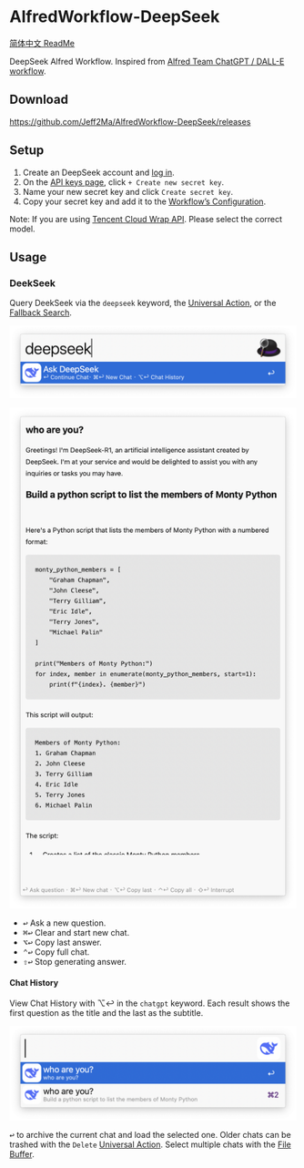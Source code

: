 # AlfredWorkflow-DeepSeek

[简体中文 ReadMe](./readme.zh.md)

DeepSeek Alfred Workflow. Inspired from [Alfred Team ChatGPT / DALL-E workflow](https://alfred.app/workflows/alfredapp/openai/).

## Download

[https://github.com/Jeff2Ma/AlfredWorkflow-DeepSeek/releases
](https://github.com/Jeff2Ma/AlfredWorkflow-DeepSeek/releases)


## Setup

1. Create an DeepSeek account and [log in](https://platform.deepseek.com/).
2. On the [API keys page](https://platform.deepseek.com/api_keys), click `+ Create new secret key`.
3. Name your new secret key and click `Create secret key`.
4. Copy your secret key and add it to the [Workflow’s Configuration](https://www.alfredapp.com/help/workflows/user-configuration/).

Note: If you are using [Tencent Cloud Wrap API](https://cloud.tencent.com/document/product/1772/115969). Please select the correct model.


## Usage

### DeekSeek

Query DeekSeek via the `deepseek` keyword, the [Universal Action](https://www.alfredapp.com/help/features/universal-actions/), or the [Fallback Search](https://www.alfredapp.com/help/features/default-results/fallback-searches/).

![Start DeekSeek query](images/about/deepseekkeyword.png)

![Querying DeekSeek](images/about/deepseektextview.png) 

* <kbd>↩</kbd> Ask a new question.
* <kbd>⌘</kbd><kbd>↩</kbd> Clear and start new chat.
* <kbd>⌥</kbd><kbd>↩</kbd> Copy last answer.
* <kbd>⌃</kbd><kbd>↩</kbd> Copy full chat.
* <kbd>⇧</kbd><kbd>↩</kbd> Stop generating answer.

#### Chat History

View Chat History with ⌥↩ in the `chatgpt` keyword. Each result shows the first question as the title and the last as the subtitle.

![Viewing chat histories](images/about/deepseekhistory.png)

<kbd>↩</kbd> to archive the current chat and load the selected one. Older chats can be trashed with the `Delete` [Universal Action](https://www.alfredapp.com/help/features/universal-actions/). Select multiple chats with the [File Buffer](https://www.alfredapp.com/help/features/file-search/#file-buffer).